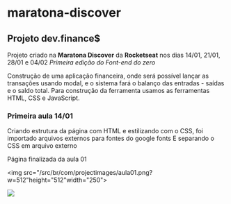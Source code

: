 # maratona-discover
## Projeto dev.finance$

Projeto criado na **Maratona Discover** da **Rocketseat** nos dias 14/01, 21/01, 28/01 e 04/02
*Primeira edição do Font-end do zero*

Construção de uma aplicação financeira, onde será possível lançar as transações usando modal, e o sistema fará o balanço das entradas - saídas e o saldo total.
Para construção da ferramenta usamos as ferramentas HTML, CSS e JavaScript.

### Primeira aula 14/01
Criando estrutura da página com HTML e estilizando com o CSS, foi importado arquivos externos para fontes do google fonts
E separando o CSS em arquivo externo

Página finalizada da aula 01

<img src="/src/br/com/projectimages/aula01.png?w=512"height="512"width="250">

![](/src/br/com/projectimages/aula01.png)